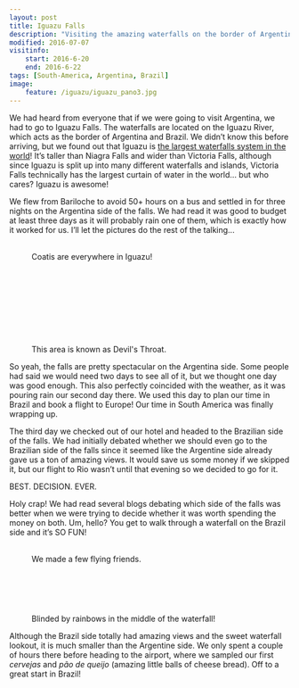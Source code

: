 ```yaml
---
layout: post
title: Iguazu Falls
description: "Visiting the amazing waterfalls on the border of Argentina and Brazil."
modified: 2016-07-07
visitinfo:
    start: 2016-6-20
    end: 2016-6-22
tags: [South-America, Argentina, Brazil]
image:
    feature: /iguazu/iguazu_pano3.jpg
---
```


We had heard from everyone that if we were going to visit Argentina, we had to go to Iguazu Falls. The waterfalls are located on the Iguazu River, which acts as the border of Argentina and Brazil. We didn’t know this before arriving, but we found out that Iguazu is [the largest waterfalls system in the world](https://en.wikipedia.org/wiki/Iguazu_Falls)! It’s taller than Niagra Falls and wider than Victoria Falls, although since Iguazu is split up into many different waterfalls and islands, Victoria Falls technically has the largest curtain of water in the world… but who cares? Iguazu is awesome!

We flew from Bariloche to avoid 50+ hours on a bus and settled in for three nights on the Argentina side of the falls. We had read it was good to budget at least three days as it will probably rain one of them, which is exactly how it worked for us. I’ll let the pictures do the rest of the talking...

<figure class="half">
    <a href="/images/iguazu/coati_group.jpg"><img src="/images/iguazu/coati_group.jpg" alt=""></a>
    <a href="/images/iguazu/coati_beggars.jpg"><img src="/images/iguazu/coati_beggars.jpg" alt=""></a>
    <figcaption>Coatis are everywhere in Iguazu!</figcaption>
</figure>

<figure>
    <a href="/images/iguazu/falls3.jpg"><img src="/images/iguazu/falls3.jpg" alt=""></a>
</figure>

<figure class="half">
    <a href="/images/iguazu/falls.jpg"><img src="/images/iguazu/falls.jpg" alt=""></a>
    <a href="/images/iguazu/falls2.jpg"><img src="/images/iguazu/falls2.jpg" alt=""></a>
</figure>

<figure>
    <a href="/images/iguazu/iguazu_pano.jpg"><img src="/images/iguazu/iguazu_pano.jpg" alt=""></a>
</figure>

<figure class="half">
    <a href="/images/iguazu/falls4.jpg"><img src="/images/iguazu/falls4.jpg" alt=""></a>
    <a href="/images/iguazu/falls5.jpg"><img src="/images/iguazu/falls5.jpg" alt=""></a>
</figure>

<figure>
    <a href="/images/iguazu/falls_selfie.jpg"><img src="/images/iguazu/falls_selfie.jpg" alt=""></a>
</figure>

<figure class="half">
    <a href="/images/iguazu/rainbow2.jpg"><img src="/images/iguazu/rainbow2.jpg" alt=""></a>
    <a href="/images/iguazu/rainbow.jpg"><img src="/images/iguazu/rainbow.jpg" alt=""></a>
</figure>

<figure>
    <a href="/images/iguazu/devils_throat.jpg"><img src="/images/iguazu/devils_throat.jpg" alt=""></a>
    <figcaption>This area is known as Devil's Throat.</figcaption>
</figure>

So yeah, the falls are pretty spectacular on the Argentina side. Some people had said we would need two days to see all of it, but we thought one day was good enough. This also perfectly coincided with the weather, as it was pouring rain our second day there. We used this day to plan our time in Brazil and book a flight to Europe! Our time in South America was finally wrapping up. 

The third day we checked out of our hotel and headed to the Brazilian side of the falls. We had initially debated whether we should even go to the Brazilian side of the falls since it seemed like the Argentine side already gave us a ton of amazing views. It would save us some money if we skipped it, but our flight to Rio wasn’t until that evening so we decided to go for it.

BEST. DECISION. EVER.

Holy crap! We had read several blogs debating which side of the falls was better when we were trying to decide whether it was worth spending the money on both. Um, hello? You get to walk through a waterfall on the Brazil side and it’s SO FUN!

<figure class="half">
    <a href="/images/iguazu/butterfly.jpg"><img src="/images/iguazu/butterfly.jpg" alt=""></a>
    <a href="/images/iguazu/butterfly2.jpg"><img src="/images/iguazu/butterfly2.jpg" alt=""></a>
    <figcaption>We made a few flying friends.</figcaption>
</figure>

<figure>
    <a href="/images/iguazu/falls6.jpg"><img src="/images/iguazu/falls6.jpg" alt=""></a>
</figure>

<figure class="half">
    <a href="/images/iguazu/rainbow_selfie2.jpg"><img src="/images/iguazu/rainbow_selfie2.jpg" alt=""></a>
    <a href="/images/iguazu/falls7.jpg"><img src="/images/iguazu/falls7.jpg" alt=""></a>
</figure>

<figure>
    <a href="/images/iguazu/iguazu_pano2.jpg"><img src="/images/iguazu/iguazu_pano2.jpg" alt=""></a>
</figure>

<figure class="half">
    <a href="/images/iguazu/rainbow_selfie.jpg"><img src="/images/iguazu/rainbow_selfie.jpg" alt=""></a>
    <a href="/images/iguazu/rainbow_selfie3.jpg"><img src="/images/iguazu/rainbow_selfie3.jpg" alt=""></a>
    <figcaption>Blinded by rainbows in the middle of the waterfall!</figcaption>
</figure>

Although the Brazil side totally had amazing views and the sweet waterfall lookout, it is much smaller than the Argentine side. We only spent a couple of hours there before heading to the airport, where we sampled our first *cervejas* and *pão de queijo* (amazing little balls of cheese bread). Off to a great start in Brazil!

